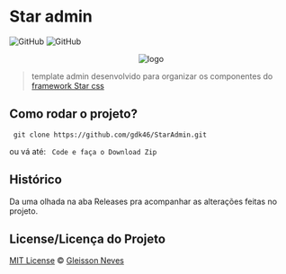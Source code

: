 # Star admin

![GitHub](https://img.shields.io/badge/License-MIT-blue) ![GitHub](https://img.shields.io/badge/Version-1.0.0-blue)

<p align="center">
  <img src="https://raw.githubusercontent.com/gdk46/privado/master/imagens/starCSS/star-css1.png?token=AMZ23B5EHJ5UMWBPBODAHOS7YJ3Z4" alt="logo"/>
</p>

> template admin desenvolvido para organizar os componentes do [framework Star css](https://github.com/gdk46/componentes-front-end-web/tree/main/framework-star-css)

## Como rodar o projeto? ##

` 
    git clone https://github.com/gdk46/StarAdmin.git
`

ou vá até:
` 
    Code e faça o Download Zip
`



## Histórico ##

Da uma olhada na aba Releases pra acompanhar as alterações feitas no projeto.


## License/Licença do Projeto #
[MIT License](https://github.com/gdk46/StarAdmin/blob/main/LICENSE) © [Gleisson Neves](https://github.com/gdk46)
